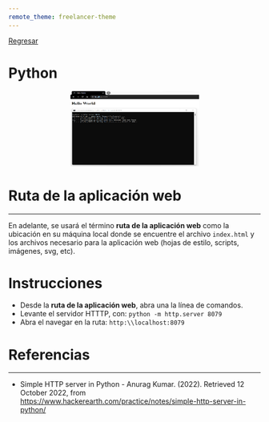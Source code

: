 ```yaml
---
remote_theme: freelancer-theme
---
```


[Regresar](/DAWM/)

Python
=======================

  <p align="center">
    <img width="257" height="150" src="imagenes/python.png">
  </p>

Ruta de la aplicación web
=========================

* * *

En adelante, se usará el término **ruta de la aplicación web** como la ubicación en su máquina local donde se encuentre el archivo `index.html` y los archivos necesario para la aplicación web (hojas de estilo, scripts, imágenes, svg, etc).


Instrucciones
===============

* Desde la **ruta de la aplicación web**, abra una la línea de comandos.
* Levante el servidor HTTTP, con: ```python -m http.server 8079```
* Abra el navegar en la ruta: ```http:\\localhost:8079```

Referencias 
===========

* * *

* Simple HTTP server in Python - Anurag Kumar. (2022). Retrieved 12 October 2022, from https://www.hackerearth.com/practice/notes/simple-http-server-in-python/
